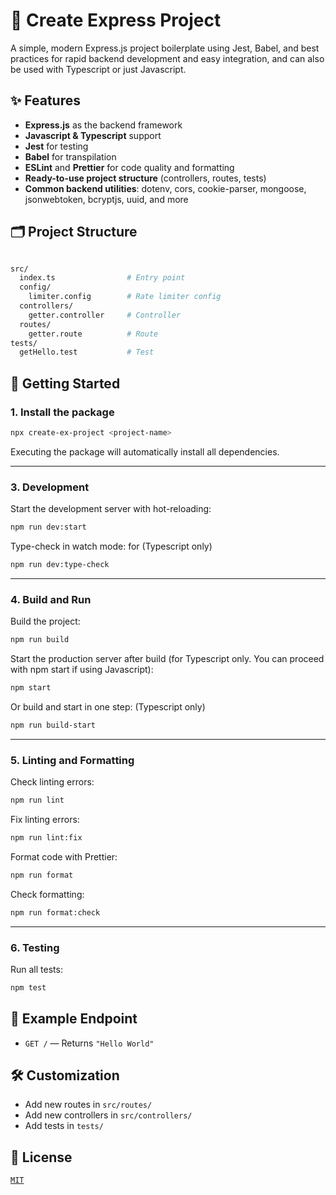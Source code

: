 # 🚀 Create Express Project

A simple, modern Express.js project boilerplate using Jest, Babel, and best practices for rapid backend development and easy integration, and can also be used with Typescript or just Javascript.

## ✨ Features

- **Express.js** as the backend framework
- **Javascript & Typescript** support
- **Jest** for testing
- **Babel** for transpilation
- **ESLint** and **Prettier** for code quality and formatting
- **Ready-to-use project structure** (controllers, routes, tests)
- **Common backend utilities**: dotenv, cors, cookie-parser, mongoose, jsonwebtoken, bcryptjs, uuid, and more

## 🗂️ Project Structure

```sh

src/
  index.ts                # Entry point
  config/
    limiter.config        # Rate limiter config
  controllers/
    getter.controller     # Controller
  routes/
    getter.route          # Route
tests/
  getHello.test           # Test
```

## 🏁 Getting Started

### 1. Install the package

```sh
npx create-ex-project <project-name>
```

Executing the package will automatically install all dependencies.

---

### 3. Development

Start the development server with hot-reloading:

```sh
npm run dev:start
```

Type-check in watch mode: for (Typescript only)

```sh
npm run dev:type-check
```

---

### 4. Build and Run

Build the project:

```sh
npm run build
```

Start the production server after build (for Typescript only. You can proceed with npm start if using Javascript):

```sh
npm start
```

Or build and start in one step: (Typescript only)

```sh
npm run build-start
```

---

### 5. Linting and Formatting

Check linting errors:

```sh
npm run lint
```

Fix linting errors:

```sh
npm run lint:fix
```

Format code with Prettier:

```sh
npm run format
```

Check formatting:

```sh
npm run format:check
```

---

### 6. Testing

Run all tests:

```sh
npm test
```

## 📡 Example Endpoint

- `GET /` — Returns `"Hello World"`

## 🛠️ Customization

- Add new routes in `src/routes/`
- Add new controllers in `src/controllers/`
- Add tests in `tests/`

## 📝 License

[`MIT`](LICENSE)
